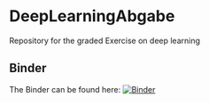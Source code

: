 # DeepLearningAbgabe
Repository for the graded Exercise on deep learning






## Binder
The Binder can be found here:
[![Binder](https://mybinder.org/badge_logo.svg)](https://mybinder.org/v2/gh/ursthejosh/DeepLearningAbgabe/HEAD?labpath=https%3A%2F%2Fgithub.com%2Fursthejosh%2FDeepLearningAbgabe%2Fblob%2Fmain%2FDL_Abgabe.ipynb)
